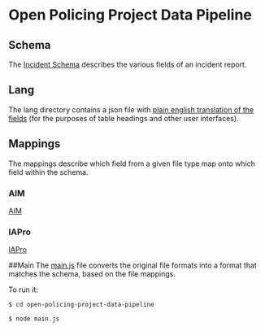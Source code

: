 # Open Policing Project Data Pipeline

## Schema
The [Incident Schema](https://github.com/JustOpenSource/open-policing-project-data-pipeline/blob/master/schema/incident.1.json) describes the various fields of an incident report.

## Lang
The lang directory contains a json file with [plain english translation of the fields](https://github.com/JustOpenSource/open-policing-project-data-pipeline/blob/master/lang/en.json) (for the purposes of table headings and other user interfaces).

## Mappings
The mappings describe which field from a given file type map onto which field within the schema.  

### AIM
[AIM](https://github.com/JustOpenSource/open-policing-project-data-pipeline/blob/master/mappings/AIM.1.json)

### IAPro
[IAPro](https://github.com/JustOpenSource/open-policing-project-data-pipeline/blob/master/mappings/IAPro.1.json)

##Main
The [main.js](https://github.com/JustOpenSource/open-policing-project-data-pipeline/blob/master/main.js) file converts the original file formats into a format that matches the schema, based on the file mappings.

To run it:

```$ cd open-policing-project-data-pipeline```

```$ node main.js```

